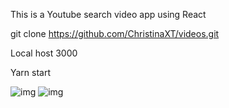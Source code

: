This is a Youtube search video app using React
<br>

git clone https://github.com/ChristinaXT/videos.git

Local host 3000<br>


Yarn start<br>

![img](https://imgur.com/6z6BMTB.png)
![img](https://imgur.com/0WAGfOE.png)
